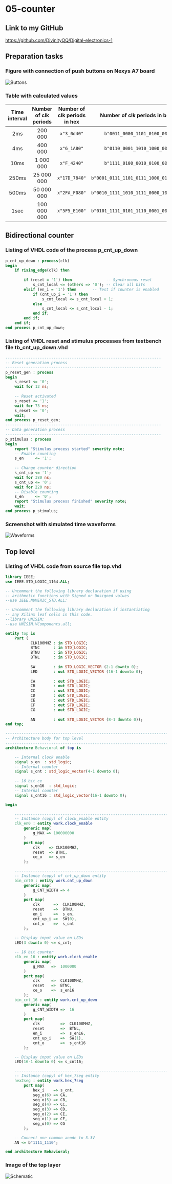 # 05-counter

## Link to my GitHub

https://github.com/DivinityQQ/Digital-electronics-1

## Preparation tasks

### Figure with connection of push buttons on Nexys A7 board

![Buttons](Images/figure_buttons.png)

### Table with calculated values

| **Time interval** | **Number of clk periods** | **Number of clk periods in hex** | **Number of clk periods in binary** |
| :-: | :-: | :-: | :-: |
| 2ms | 200 000 | `x"3_0d40"` | `b"0011_0000_1101_0100_0000"` |
| 4ms | 400 000 | `x"6_1A80"` | `b"0110_0001_1010_1000_0000"` |
| 10ms | 1 000 000 | `x"F_4240"` | `b"1111_0100_0010_0100_0000"` |
| 250ms | 25 000 000 | `x"17D_7840"` | `b"0001_0111_1101_0111_1000_0100_0000"` |
| 500ms | 50 000 000 | `x"2FA_F080"` | `b"0010_1111_1010_1111_0000_1000_0000"` |
| 1sec | 100 000 000 | `x"5F5_E100"` | `b"0101_1111_0101_1110_0001_0000_0000"` |

## Bidirectional counter

### Listing of VHDL code of the process p_cnt_up_down

```vhdl
p_cnt_up_down : process(clk)
begin
    if rising_edge(clk) then
    
        if (reset = '1') then               -- Synchronous reset
            s_cnt_local <= (others => '0'); -- Clear all bits
        elsif (en_i = '1') then       -- Test if counter is enabled
            if (cnt_up_i = '1') then         
                s_cnt_local <= s_cnt_local + 1;
            else
                s_cnt_local <= s_cnt_local - 1;
            end if; 
        end if;
    end if;
end process p_cnt_up_down;
```

### Listing of VHDL reset and stimulus processes from testbench file tb_cnt_up_down.vhd

```vhdl
--------------------------------------------------------------------
-- Reset generation process
--------------------------------------------------------------------
p_reset_gen : process
begin
    s_reset <= '0';
    wait for 12 ns;
    
    -- Reset activated
    s_reset <= '1';
    wait for 73 ns;
    s_reset <= '0';
    wait;
end process p_reset_gen;
--------------------------------------------------------------------
-- Data generation process
--------------------------------------------------------------------
p_stimulus : process
begin
    report "Stimulus process started" severity note;
    -- Enable counting
    s_en     <= '1';
    
    -- Change counter direction
    s_cnt_up <= '1';
    wait for 380 ns;
    s_cnt_up <= '0';
    wait for 220 ns;
    -- Disable counting
    s_en     <= '0';
    report "Stimulus process finished" severity note;
    wait;
end process p_stimulus;
```

### Screenshot with simulated time waveforms

![Waveforms](Images/cnt_up_down_waveforms.png)

## Top level

### Listing of VHDL code from source file top.vhd

```vhdl
library IEEE;
use IEEE.STD_LOGIC_1164.ALL;

-- Uncomment the following library declaration if using
-- arithmetic functions with Signed or Unsigned values
--use IEEE.NUMERIC_STD.ALL;

-- Uncomment the following library declaration if instantiating
-- any Xilinx leaf cells in this code.
--library UNISIM;
--use UNISIM.VComponents.all;

entity top is
    Port ( 
           CLK100MHZ : in STD_LOGIC;
           BTNC      : in STD_LOGIC;
           BTNU      : in STD_LOGIC;
           BTNL      : in STD_LOGIC;
           
           SW        : in STD_LOGIC_VECTOR (2-1 downto 0);
           LED       : out STD_LOGIC_VECTOR (16-1 downto 0);
           
           CA        : out STD_LOGIC;
           CB        : out STD_LOGIC;
           CC        : out STD_LOGIC;
           CD        : out STD_LOGIC;
           CE        : out STD_LOGIC;
           CF        : out STD_LOGIC;
           CG        : out STD_LOGIC;
           
           AN        : out STD_LOGIC_VECTOR (8-1 downto 0));
end top;

------------------------------------------------------------------------
-- Architecture body for top level
------------------------------------------------------------------------
architecture Behavioral of top is

    -- Internal clock enable
    signal s_en  : std_logic;
    -- Internal counter
    signal s_cnt : std_logic_vector(4-1 downto 0);
    
    -- 16 bit ce
    signal s_en16  : std_logic;
    -- Internal counter
    signal s_cnt16 : std_logic_vector(16-1 downto 0);

begin

    --------------------------------------------------------------------
    -- Instance (copy) of clock_enable entity
    clk_en0 : entity work.clock_enable
        generic map(
            g_MAX => 100000000
        )
        port map(
            clk    => CLK100MHZ,
            reset  => BTNC,
            ce_o   => s_en
        );

    --------------------------------------------------------------------
    -- Instance (copy) of cnt_up_down entity
    bin_cnt0 : entity work.cnt_up_down
        generic map(
            g_CNT_WIDTH => 4
        )
        port map(
            clk      =>  CLK100MHZ,
            reset    =>  BTNU,
            en_i     =>  s_en,
            cnt_up_i =>  SW(0),
            cnt_o    =>  s_cnt
        );
        
    -- Display input value on LEDs
    LED(3 downto 0) <= s_cnt;

    -- 16 bit counter
    clk_en_16 : entity work.clock_enable
        generic map(
            g_MAX   =>  1000000
        )        
        port map(
            clk     =>  CLK100MHZ,
            reset   =>  BTNC,
            ce_o    =>  s_en16
        );
    bin_cnt_16 : entity work.cnt_up_down
        generic map(
            g_CNT_WIDTH =>  16
        )
        port map(
            clk         =>  CLK100MHZ,
            reset       =>  BTNL,
            en_i        =>  s_en16,
            cnt_up_i    =>  SW(1),
            cnt_o       =>  s_cnt16
        );

    -- Display input value on LEDs
    LED(16-1 downto 0) <= s_cnt16;

    --------------------------------------------------------------------
    -- Instance (copy) of hex_7seg entity
    hex2seg : entity work.hex_7seg
        port map(
            hex_i    => s_cnt,
            seg_o(6) => CA,
            seg_o(5) => CB,
            seg_o(4) => CC,
            seg_o(3) => CD,
            seg_o(2) => CE,
            seg_o(1) => CF,
            seg_o(0) => CG
        );

    -- Connect one common anode to 3.3V
    AN <= b"1111_1110";

end architecture Behavioral;
```

### Image of the top layer

![Schematic](Images/schematic.png)